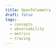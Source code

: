 ```yaml
---
title: OpenTelemetry
draft: false
tags:
  - concepts
  - observability
  - metrics
  - tracing
---
```

